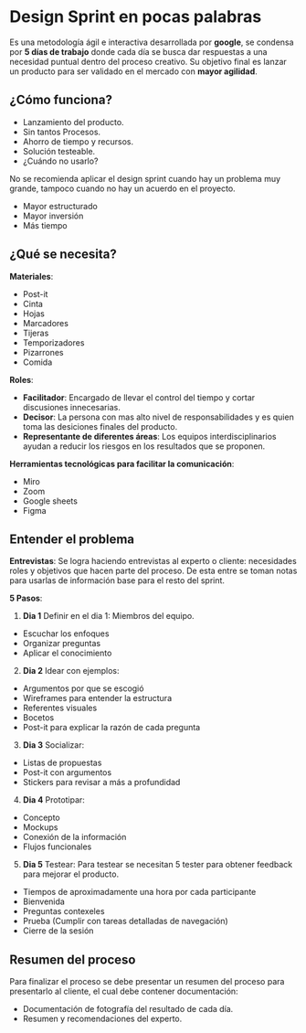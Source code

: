 # Design Sprint en pocas palabras

Es una metodología ágil e interactiva desarrollada por **google**, se condensa por **5 días de trabajo** donde cada día se busca dar respuestas a una necesidad puntual dentro del proceso creativo. Su objetivo final es lanzar un producto para ser validado en el mercado con **mayor agilidad**.

## ¿Cómo funciona?

- Lanzamiento del producto.
- Sin tantos Procesos.
- Ahorro de tiempo y recursos.
- Solución testeable.
- ¿Cuándo no usarlo?

No se recomienda aplicar el design sprint cuando hay un problema muy grande, tampoco cuando no hay un acuerdo en el proyecto.
- Mayor estructurado
- Mayor inversión
- Más tiempo

## ¿Qué se necesita?

**Materiales**:
- Post-it
- Cinta
- Hojas
- Marcadores
- Tijeras
- Temporizadores
- Pizarrones
- Comida

**Roles**:

- **Facilitador**: Encargado de llevar el control del tiempo y cortar discusiones innecesarias.
- **Decisor**: La persona con mas alto nivel de responsabilidades y es quien toma las desiciones finales del producto.
- **Representante de diferentes áreas**: Los equipos interdisciplinarios ayudan a reducir los riesgos en los resultados que se proponen.

**Herramientas tecnológicas para facilitar la comunicación**: 
- Miro
- Zoom
- Google sheets
- Figma

## Entender el problema

**Entrevistas**: Se logra haciendo entrevistas al experto o cliente: necesidades roles y objetivos que hacen parte del proceso. De esta entre se toman notas para usarlas de información base para el resto del sprint.

**5 Pasos**:

1. **Dia 1**
  Definir en el dia 1: Miembros del equipo.
  - Escuchar los enfoques
  - Organizar preguntas
  - Aplicar el conocimiento

2. **Dia 2**
Idear con ejemplos:
  - Argumentos por que se escogió
  - Wireframes para entender la estructura
  - Referentes visuales
  - Bocetos
  - Post-it para explicar la razón de cada pregunta

3. **Dia 3**
Socializar:
- Listas de propuestas
- Post-it con argumentos
- Stickers para revisar a más a profundidad

4. **Dia 4**
Prototipar:
- Concepto
- Mockups
- Conexión de la información
- Flujos funcionales

5. **Dia 5**
Testear: Para testear se necesitan 5 tester para obtener feedback para mejorar el producto.
- Tiempos de aproximadamente una hora por cada participante
- Bienvenida
- Preguntas contexeles
- Prueba (Cumplir con tareas detalladas de navegación)
- Cierre de la sesión

## Resumen del proceso

Para finalizar el proceso se debe presentar un resumen del proceso para presentarlo al cliente, el cual debe contener documentación:
- Documentación de fotografía del resultado de cada día.
- Resumen y recomendaciones del experto.